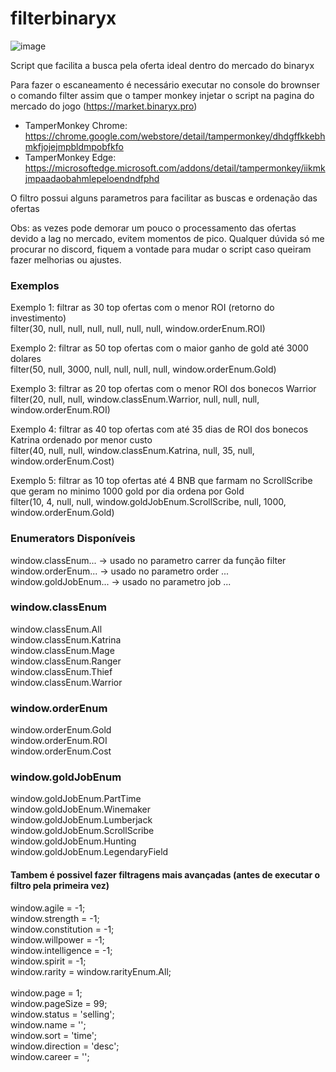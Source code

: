 # filterbinaryx

![image](https://user-images.githubusercontent.com/3093089/143764424-03a4ec4d-59de-462d-b3f6-612433be706f.png)

Script que facilita a busca pela oferta ideal dentro do mercado do binaryx

Para fazer o escaneamento é necessário executar no console do brownser o comando filter assim que o tamper monkey injetar o script na pagina do mercado do jogo (https://market.binaryx.pro)

- TamperMonkey Chrome: https://chrome.google.com/webstore/detail/tampermonkey/dhdgffkkebhmkfjojejmpbldmpobfkfo
- TamperMonkey Edge: https://microsoftedge.microsoft.com/addons/detail/tampermonkey/iikmkjmpaadaobahmlepeloendndfphd

O filtro possui alguns parametros para facilitar as buscas e ordenação das ofertas

Obs: as vezes pode demorar um pouco o processamento das ofertas devido a lag no mercado, evitem momentos de pico.
Qualquer dúvida só me procurar no discord, fiquem a vontade para mudar o script caso queiram fazer melhorias ou ajustes.

<p><h3>Exemplos</h3></p>

<p>Exemplo 1: filtrar as 30 top ofertas com o menor ROI (retorno do investimento)</br>
filter(30, null, null, null, null, null, null, window.orderEnum.ROI)</p>

<p>Exemplo 2: filtrar as 50 top ofertas com o maior ganho de gold até 3000 dolares</br>
filter(50, null, 3000, null, null, null, null, window.orderEnum.Gold)</p>

<p>Exemplo 3: filtrar as 20 top ofertas com o menor ROI dos bonecos Warrior</br>
filter(20, null, null, window.classEnum.Warrior, null, null, null, window.orderEnum.ROI)</p>

<p>Exemplo 4: filtrar as 40 top ofertas com até 35 dias de ROI dos bonecos Katrina ordenado por menor custo</br>
filter(40, null, null, window.classEnum.Katrina, null, 35, null, window.orderEnum.Cost)</p>

<p>Exemplo 5: filtrar as 10 top ofertas até 4 BNB que farmam no ScrollScribe que geram no minimo 1000 gold por dia ordena por Gold</br>
filter(10, 4, null, null, window.goldJobEnum.ScrollScribe, null, 1000, window.orderEnum.Gold)</p>

<p><h3>Enumerators Disponíveis</h3></p>
window.classEnum... -> usado no parametro carrer da função filter<br/>
window.orderEnum... -> usado no parametro order ...<br/>
window.goldJobEnum... -> usado no parametro job ...<br/>


<p><h3>window.classEnum</h3></p>
window.classEnum.All<br/>
window.classEnum.Katrina<br/>
window.classEnum.Mage<br/>
window.classEnum.Ranger<br/>
window.classEnum.Thief<br/>
window.classEnum.Warrior<br/>


<p><h3>window.orderEnum</h3></p>
window.orderEnum.Gold<br/>
window.orderEnum.ROI<br/>
window.orderEnum.Cost<br/>

<p><h3>window.goldJobEnum</h3></p>
window.goldJobEnum.PartTime<br/>
window.goldJobEnum.Winemaker<br/>
window.goldJobEnum.Lumberjack<br/>
window.goldJobEnum.ScrollScribe<br/>
window.goldJobEnum.Hunting<br/>
window.goldJobEnum.LegendaryField<br/>

<p><h4>Tambem é possivel fazer filtragens mais avançadas (antes de executar o filtro pela primeira vez)</h4></p>

window.agile = -1;<br/>
window.strength = -1;<br/>
window.constitution = -1;<br/>
window.willpower = -1;<br/>
window.intelligence = -1;<br/>
window.spirit = -1;<br/>
window.rarity = window.rarityEnum.All;<br/>
<br/>
window.page = 1;<br/>
window.pageSize = 99;<br/>
window.status = 'selling';<br/>
window.name = '';<br/>
window.sort = 'time';<br/>
window.direction = 'desc';<br/>
window.career = ''; <br/>
